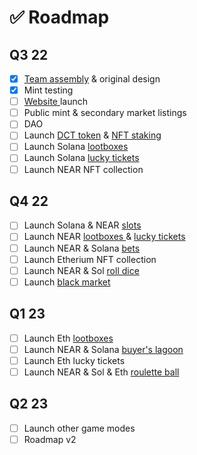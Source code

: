 # ✅ Roadmap

## Q3 22

* [x] [Team assembly](team-info.md) & original design
* [x] Mint testing
* [ ] [Website ](https://soldobbies.com)launch
* [ ] Public mint & secondary market listings
* [ ] DAO
* [ ] Launch [DCT token](../tokenomic/graphs-and-tables.md) & [NFT staking](../tokenomic/staking.md)
* [ ] Launch Solana [lootboxes](../games-info/lootboxes.md)
* [ ] Launch Solana [lucky tickets](../games-info/lucky-tickets.md)
* [ ] Launch NEAR NFT collection

## Q4 22

* [ ] Launch Solana & NEAR [slots](../games-info/slots.md)
* [ ] Launch NEAR [lootboxes ](../games-info/lootboxes.md)& [lucky tickets](../games-info/lucky-tickets.md)
* [ ] Launch NEAR & Solana [bets](../games-info/bets.md)
* [ ] Launch Etherium NFT collection
* [ ] Launch NEAR & Sol [roll dice](../games-info/roll-dice.md)
* [ ] Launch [black market](../games-info/black-market.md)&#x20;

## Q1 23

* [ ] Launch Eth [lootboxes](../games-info/lootboxes.md)
* [ ] Launch NEAR & Solana [buyer's lagoon](../games-info/buyers-lagoon.md)
* [ ] Launch Eth lucky tickets
* [ ] Launch NEAR & Sol & Eth [roulette ball](../games-info/roulette-ball.md)

## Q2 23

* [ ] Launch other game modes
* [ ] Roadmap v2
